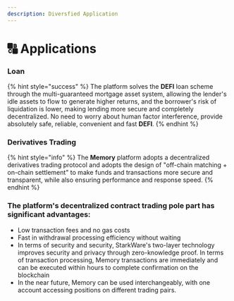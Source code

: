 ```yaml
---
description: Diversfied Application
---
```


# 🔠 Applications

### Loan

{% hint style="success" %}
The platform solves the **DEFI** loan scheme through the multi-guaranteed mortgage asset system, allowing the lender's idle assets to flow to generate higher returns, and the borrower's risk of liquidation is lower, making lending more secure and completely decentralized. No need to worry about human factor interference, provide absolutely safe, reliable, convenient and fast **DEFI**.
{% endhint %}

### Derivatives Trading

{% hint style="info" %}
The **Memory** platform adopts a decentralized derivatives trading protocol and adopts the design of "off-chain matching + on-chain settlement" to make funds and transactions more secure and transparent, while also ensuring performance and response speed.
{% endhint %}

### The platform's decentralized contract trading pole part has significant advantages:

* Low transaction fees and no gas costs
* Fast in withdrawal processing efficiency without waiting
* In terms of security and security, StarkWare's two-layer technology improves security and privacy through zero-knowledge proof. In terms of transaction processing, Memory transactions are immediately and can be executed within hours to complete confirmation on the blockchain
* In the near future, Memory can be used interchangeably, with one account accessing positions on different trading pairs.



